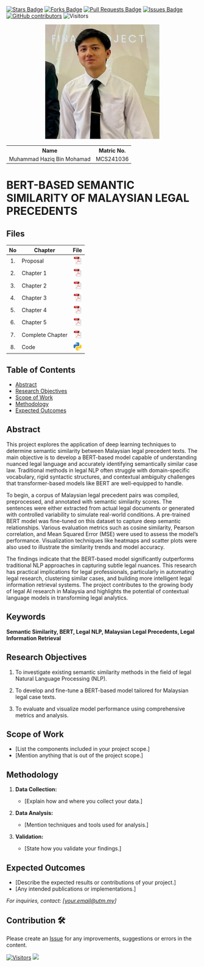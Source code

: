 <a href="https://github.com/drshahizan/research-design/stargazers"><img src="https://img.shields.io/github/stars/drshahizan/research-design" alt="Stars Badge"/></a>
<a href="https://github.com/drshahizan/research-design/network/members"><img src="https://img.shields.io/github/forks/drshahizan/research-design" alt="Forks Badge"/></a>
<a href="https://github.com/drshahizan/research-design/pulls"><img src="https://img.shields.io/github/issues-pr/drshahizan/research-design" alt="Pull Requests Badge"/></a>
<a href="https://github.com/drshahizan/research-design"><img src="https://img.shields.io/github/issues/drshahizan/research-design" alt="Issues Badge"/></a>
<a href="https://github.com/drshahizan/research-design/graphs/contributors"><img alt="GitHub contributors" src="https://img.shields.io/github/contributors/drshahizan/research-design?color=2b9348"></a>
![Visitors](https://api.visitorbadge.io/api/visitors?path=https%3A%2F%2Fgithub.com%2Fdrshahizan%2BDM&labelColor=%23d9e3f0&countColor=%23697689&style=flat)

<p align="center">
  <img height="300px" src="hziq.jpg" alt="Profile Image">
</p>

<table align="center">
  <tr>
    <th>Name</th>
    <th>Matric No.</th>
  </tr>
  <tr>
    <td>Muhammad Haziq Bin Mohamad</td>
    <td>MCS241036</td>
  </tr>
</table>

# BERT-BASED SEMANTIC SIMILARITY OF MALAYSIAN LEGAL PRECEDENTS

## Files

| No  | Chapter     |                                                 File |
| :-: | ---------- | :---------------------------------------------------------------------------------------------------: |
|  1.  | Proposal | <a href="proposal/"><img src="pdf.svg" width="24px" height="24px"></a> |
|  2.  | Chapter 1 | <a href="c1/"><img src="pdf.svg" width="24px" height="24px"></a> |
|  3.  | Chapter 2 | <a href="c2/"><img src="pdf.svg" width="24px" height="24px"></a> |
|  4.  | Chapter 3 | <a href="c3/"><img src="pdf.svg" width="24px" height="24px"></a> |
|  5.  | Chapter 4 | <a href="c4/"><img src="pdf.svg" width="24px" height="24px"></a> |
|  6.  | Chapter 5 | <a href="c5/"><img src="pdf.svg" width="24px" height="24px"></a> |
|  7.  | Complete Chapter | <a href="Full Chapter/"><img src="pdf.svg" width="24px" height="24px"></a> |
|  8.  | Code | <a href="https://colab.research.google.com/drive/1B-WqOO8KPNcM4bX_N_mB_IyfoiRnh7LJ?usp=sharing"><img src="python_icon.png" width="24px" height="24px"></a> |


## Table of Contents
- [Abstract](#abstract)
- [Research Objectives](#research-objectives)
- [Scope of Work](#scope-of-work)
- [Methodology](#methodology)
- [Expected Outcomes](#expected-outcomes)

## Abstract

This project explores the application of deep learning techniques to determine semantic similarity between Malaysian legal precedent texts. The main objective is to develop a BERT-based model capable of understanding nuanced legal language and accurately identifying semantically similar case law. Traditional methods in legal NLP often struggle with domain-specific vocabulary, rigid syntactic structures, and contextual ambiguity challenges that transformer-based models like BERT are well-equipped to handle.

To begin, a corpus of Malaysian legal precedent pairs was compiled, preprocessed, and annotated with semantic similarity scores. The sentences were either extracted from actual legal documents or generated with controlled variability to simulate real-world conditions. A pre-trained BERT model was fine-tuned on this dataset to capture deep semantic relationships. Various evaluation metrics such as cosine similarity, Pearson correlation, and Mean Squared Error (MSE) were used to assess the model’s performance. Visualization techniques like heatmaps and scatter plots were also used to illustrate the similarity trends and model accuracy.

The findings indicate that the BERT-based model significantly outperforms traditional NLP approaches in capturing subtle legal nuances. This research has practical implications for legal professionals, particularly in automating legal research, clustering similar cases, and building more intelligent legal information retrieval systems. The project contributes to the growing body of legal AI research in Malaysia and highlights the potential of contextual language models in transforming legal analytics.




## Keywords

**Semantic Similarity, BERT, Legal NLP, Malaysian Legal Precedents, Legal Information Retrieval**


## Research Objectives

1. To investigate existing semantic similarity methods in the field of legal Natural Language Processing (NLP).

2. To develop and fine-tune a BERT-based model tailored for Malaysian legal case texts.

3. To evaluate and visualize model performance using comprehensive metrics and analysis.

## Scope of Work
- [List the components included in your project scope.]
- [Mention anything that is out of the project scope.]

## Methodology

1. **Data Collection:**
   - [Explain how and where you collect your data.]

2. **Data Analysis:**
   - [Mention techniques and tools used for analysis.]

3. **Validation:**
   - [State how you validate your findings.]

## Expected Outcomes

- [Describe the expected results or contributions of your project.]
- [Any intended publications or implementations.]

*For inquiries, contact: [your.email@utm.my]*

 




## Contribution 🛠️
Please create an [Issue](https://github.com/drshahizan/research-design/issues) for any improvements, suggestions or errors in the content.

[![Visitors](https://api.visitorbadge.io/api/visitors?path=https%3A%2F%2Fgithub.com%2Fdrshahizan&labelColor=%23697689&countColor=%23555555&style=plastic)](https://visitorbadge.io/status?path=https%3A%2F%2Fgithub.com%2Fdrshahizan)
![](https://hit.yhype.me/github/profile?user_id=81284918)

